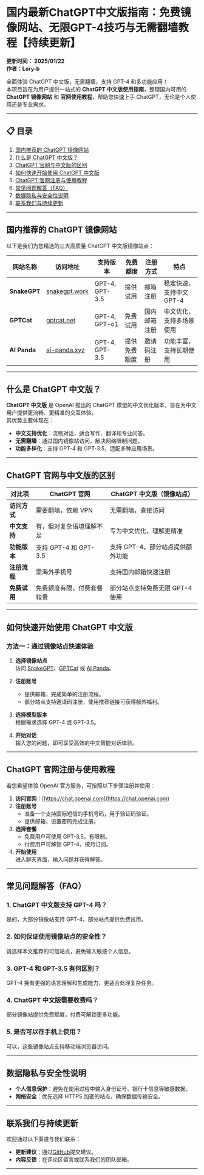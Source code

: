 # 国内最新ChatGPT中文版指南：免费镜像网站、无限GPT-4技巧与无需翻墙教程【持续更新】  

**更新时间： 2025/01/22**  
**作者：Lory-b**  

全面体验 ChatGPT 中文版，无需翻墙，支持 GPT-4 和多功能应用！  
本项目旨在为用户提供一站式的 **ChatGPT 中文版使用指南**，整理国内可用的 **ChatGPT 镜像网站** 和 **官网使用教程**，帮助您快速上手 ChatGPT，无论是个人使用还是专业需求。

---

## 📋 目录  

1. [国内推荐的 ChatGPT 镜像网站](#国内推荐的-chatgpt-镜像网站)  
2. [什么是 ChatGPT 中文版？](#什么是-chatgpt-中文版)  
3. [ChatGPT 官网与中文版的区别](#chatgpt-官网与中文版的区别)  
4. [如何快速开始使用 ChatGPT 中文版](#如何快速开始使用-chatgpt-中文版)  
5. [ChatGPT 官网注册与使用教程](#chatgpt-官网注册与使用教程)  
6. [常见问题解答（FAQ）](#常见问题解答faq)  
7. [数据隐私与安全性说明](#数据隐私与安全性说明)  
8. [联系我们与持续更新](#联系我们与持续更新)  

---

## 国内推荐的 ChatGPT 镜像网站  

以下是我们为您精选的三大高质量 ChatGPT 中文版镜像站点：  

| 网站名称         | 访问地址                                        | 支持版本        | 免费额度   | 注册方式          | 特点                      |  
|------------------|-------------------------------------------------|----------------|-----------|-------------------|---------------------------|  
| **SnakeGPT**    | [snakegpt.work](https://snakegpt.work)          | GPT-4, GPT-3.5 | 提供试用   | 邮箱注册          | 稳定快速，支持中文 GPT-4 |  
| **GPTCat**      | [gptcat.net](https://gptcat.net)                | GPT-4, GPT-o1  | 免费试用   | 国内邮箱注册      | 中文优化，支持多场景使用 |  
| **AI Panda**    | [ai-panda.xyz](https://ai-panda.xyz/login?invite_code=34137c47) | GPT-4, GPT-3.5 | 提供免费额度 | 邀请码注册        | 功能丰富，支持长期使用   |  

---

## 什么是 ChatGPT 中文版？  

**ChatGPT 中文版** 是 OpenAI 推出的 ChatGPT 模型的中文优化版本，旨在为中文用户提供更流畅、更精准的交互体验。  
其优势主要体现在：  
- **中文支持优化**：流畅对话，适合写作、翻译和专业问答。  
- **无需翻墙**：通过国内镜像站访问，解决网络限制问题。  
- **功能多样化**：支持 GPT-4 和 GPT-3.5，适配多种应用场景。  

---

## ChatGPT 官网与中文版的区别  

| 对比项                 | ChatGPT 官网                    | ChatGPT 中文版（镜像站点）         |  
|------------------------|---------------------------------|-----------------------------------|  
| **访问方式**           | 需要翻墙，依赖 VPN             | 无需翻墙，直接访问               |  
| **中文支持**           | 有，但对复杂语境理解不足        | 专为中文优化，理解更精准         |  
| **功能版本**           | 支持 GPT-4 和 GPT-3.5          | 支持 GPT-4，部分站点提供额外功能 |  
| **注册流程**           | 需海外手机号                   | 支持国内邮箱快速注册             |  
| **免费试用**           | 免费额度有限，付费套餐较贵      | 部分站点支持免费无限 GPT-4 使用  |  

---

## 如何快速开始使用 ChatGPT 中文版  

### **方法一：通过镜像站点快速体验**  

1. **选择镜像站点**  
   访问 [SnakeGPT](https://snakegpt.work)、[GPTCat](https://gptcat.net) 或 [AI Panda](https://ai-panda.xyz/login?invite_code=34137c47)。  

2. **注册账号**  
   - 提供邮箱，完成简单的注册流程。  
   - 部分站点支持邀请码注册，使用推荐链接可获得额外福利。  

3. **选择模型版本**  
   根据需求选择 GPT-4 或 GPT-3.5。  

4. **开始对话**  
   输入您的问题，即可享受高效的中文智能对话体验。  

---

## ChatGPT 官网注册与使用教程  

若您希望体验 OpenAI 官方服务，可按照以下步骤注册并使用：  

1. **访问官网**：[https://chat.openai.com](https://chat.openai.com)  
2. **注册账号**  
   - 准备一个支持国际短信的手机号码，用于验证码验证。  
   - 提供邮箱，设置密码完成注册。  
3. **选择套餐**  
   - 免费用户可使用 GPT-3.5，有限制。  
   - 付费用户可解锁 GPT-4，按月订阅。  
4. **开始使用**  
   进入聊天界面，输入问题并获得解答。  

---

## 常见问题解答（FAQ）  

### **1. ChatGPT 中文版支持 GPT-4 吗？**  
是的，大部分镜像站支持 GPT-4，部分站点提供免费试用。  

### **2. 如何保证使用镜像站点的安全性？**  
请选择本文推荐的可信站点，避免输入敏感个人信息。  

### **3. GPT-4 和 GPT-3.5 有何区别？**  
GPT-4 拥有更强的语言理解和生成能力，更适合处理复杂任务。  

### **4. ChatGPT 中文版需要收费吗？**  
部分镜像站提供免费额度，付费可解锁更多功能。  

### **5. 是否可以在手机上使用？**  
可以，这些镜像站点支持移动端浏览器访问。  

---

## 数据隐私与安全性说明  

- **个人信息保护**：避免在使用过程中输入身份证号、银行卡信息等敏感数据。  
- **网络安全**：优先选择 HTTPS 加密的站点，确保数据传输安全。  

---

## 联系我们与持续更新  

欢迎通过以下渠道与我们联系：  
- **更新建议**：通过[GitHub](https://github.com/your-repo)提交建议。  
- **内容反馈**：在评论区留言或联系我们的团队邮箱。  

---
